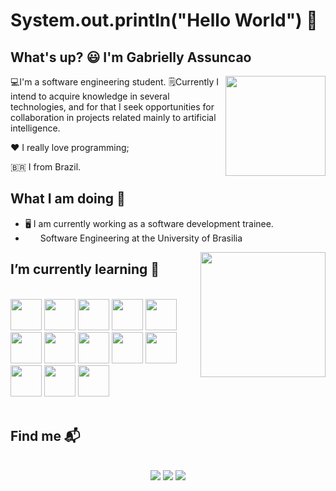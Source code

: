 # System.out.println("Hello World") 👋  
## What's up? 😃 I'm Gabrielly Assuncao 


<img align="right" width="160"  src="https://user-images.githubusercontent.com/86726332/154110059-4b561f65-7adf-4d06-9ff0-ff967549b38f.gif" />

💻I'm a software engineering student.  🗒️Currently I intend to acquire knowledge in several technologies, and for that I seek opportunities for collaboration in projects related mainly to artificial intelligence.

❤️ I really love programming;

🇧🇷 I from Brazil.

## What I am doing 🌱

- 🖥️ I am currently working as a software development trainee.
- <img width="20" height="12" src="https://user-images.githubusercontent.com/86726332/154114165-b78f1d0b-3dc1-4c7d-a286-253126bbc3cc.png"> Software Engineering at the University of Brasilia

<img align="right" width="200" src="https://user-images.githubusercontent.com/86726332/154122617-597aede3-eae6-45a3-8d9f-57dac01176c7.gif" />

## I’m currently learning 📜 
<br>
  <div align="">
  <img width="50" src="https://cdn.jsdelivr.net/gh/devicons/devicon/icons/git/git-original.svg" />
  <img width="50" src="https://cdn.jsdelivr.net/gh/devicons/devicon/icons/ruby/ruby-original.svg" />
  <img width="50" src="https://cdn.jsdelivr.net/gh/devicons/devicon/icons/rails/rails-plain.svg" /> 
  <img width="50" src="https://cdn.jsdelivr.net/gh/devicons/devicon/icons/vuejs/vuejs-original.svg" />
  <img width="50" src="https://cdn.jsdelivr.net/gh/devicons/devicon/icons/react/react-original.svg" />
  <img width="50" src="https://cdn.jsdelivr.net/gh/devicons/devicon/icons/javascript/javascript-plain.svg" />
  <img width="50" src="https://cdn.jsdelivr.net/gh/devicons/devicon/icons/html5/html5-plain.svg" /> 
  <img width="50" src="https://cdn.jsdelivr.net/gh/devicons/devicon/icons/css3/css3-plain.svg" /> 
  <img width="50" src="https://cdn.jsdelivr.net/gh/devicons/devicon/icons/java/java-original.svg" />
  <img width="50" src="https://cdn.jsdelivr.net/gh/devicons/devicon/icons/linux/linux-original.svg" />
  <img width="50" src="https://cdn.jsdelivr.net/gh/devicons/devicon/icons/docker/docker-plain.svg" />
  <img width="50" src="https://cdn.jsdelivr.net/gh/devicons/devicon/icons/mysql/mysql-plain.svg" />
  <img width="50" src="https://cdn.jsdelivr.net/gh/devicons/devicon/icons/postgresql/postgresql-plain.svg" />
</div>
<br>

## Find me 📬
<br>
<div align="center">
<a href="https://www.linkedin.com/in/gabrielly-assun%C3%A7%C3%A3o-9608691b0/?locale=en_US" target="_blank"><img src="https://img.shields.io/badge/-LinkedIn-%230077B5?style=for-the-badge&logo=linkedin&logoColor=white" target="_blank"></a> 
<a href="mailto:gabriellyassuncaorodrigues@gmail.com"><img src="https://img.shields.io/badge/-Gmail-%23333?style=for-the-badge&logo=gmail&logoColor=red" target="_blank"></a>
<a href="https://www.instagram.com/gabysquinn/" target="_blank"><img src="https://img.shields.io/badge/-Instagram-%23E4405F?style=for-the-badge&logo=instagram&logoColor=white" target="_blank"></a>

</div>


 
